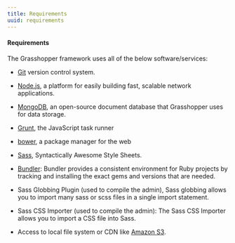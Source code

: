 ```yaml
---
title: Requirements
uuid: requirements
---
```

#### Requirements

The Grasshopper framework uses all of the below software/services:

* [Git](http://git-scm.com/) version control system.

* [Node.js](http://nodejs.org/download/), a platform for easily building fast, scalable network applications.

* [MongoDB](http://www.mongodb.org/), an open-source document database that Grasshopper uses for data storage.

* [Grunt](http://gruntjs.com/), the JavaScript task runner

* [bower](http://bower.io/), a package manager for the web

* [Sass](http://sass-lang.com), Syntactically Awesome Style Sheets.

* [Bundler](http://bundler.io/): Bundler provides a consistent environment for Ruby projects by tracking and installing the exact gems and versions that are needed. 

* Sass Globbing Plugin (used to compile the admin), Sass globbing allows you to import many sass or scss files in a single import statement.

* Sass CSS Importer (used to compile the admin): The Sass CSS Importer allows you to import a CSS file into Sass.

* Access to local file system or CDN like [Amazon S3](http://aws.amazon.com/s3/).
